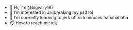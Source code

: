 - 👋 Hi, I’m @bigwilly187
- 👀 I’m interested in Jailbreaking my ps3 lol
- 🌱 I’m currently learning to jerk off in 5 minutes hahahahaha
- 📫 How to reach me idk

<!---
bigwilly187/bigwilly187 is a ✨ special ✨ repository because its `README.md` (this file) appears on your GitHub profile.
You can click the Preview link to take a look at your changes.
--->
